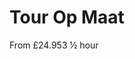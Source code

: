 # Tour Op Maat

From <span class="price">£24.95</span><span class="duration">3 &frac12; hour</span>

